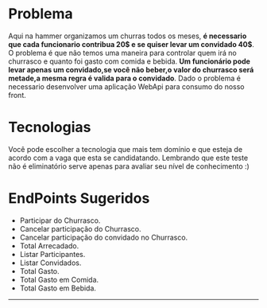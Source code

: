 # Problema
Aqui na hammer organizamos um churras todos os meses, **é necessario que cada funcionario contribua 20$ e se quiser levar um convidado 40$**. O problema é que não temos uma maneira para controlar quem irá no churrasco e quanto foi gasto com comida e bebida. **Um funcionário pode levar apenas um convidado,se você não beber,o valor do churrasco será metade,a mesma regra é valida para o convidado**.
Dado o problema é necessario desenvolver uma aplicação WebApi para consumo do nosso front.


# Tecnologias
Você pode escolher a tecnologia que mais tem domínio e que esteja de acordo com a vaga que esta se candidatando. Lembrando que este teste não é eliminatório serve apenas para avaliar seu nível de conhecimento :)


# EndPoints Sugeridos
* Participar do Churrasco.
* Cancelar participação do Churrasco.
* Cancelar participação do convidado no Churrasco.
* Total Arrecadado.
* Listar Participantes.
* Listar Convidados.
* Total Gasto.
* Total Gasto em Comida.
* Total Gasto em Bebida.


********

